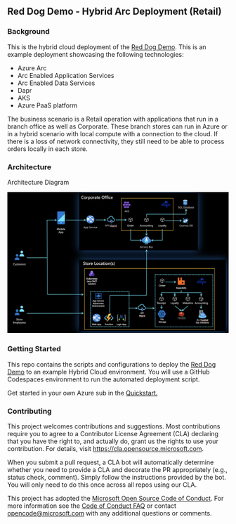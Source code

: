## Red Dog Demo - Hybrid Arc Deployment (Retail)

### Background

This is the hybrid cloud deployment of the [Red Dog Demo](https://github.com/Azure/reddog-code). This is an example deployment showcasing the following technologies:

* Azure Arc
* Arc Enabled Application Services
* Arc Enabled Data Services
* Dapr
* AKS
* Azure PaaS platform

The business scenario is a Retail operation with applications that run in a branch office as well as Corporate. These branch stores can run in Azure or in a hybrid scenario with local compute with a connection to the cloud. If there is a loss of network connectivity, they still need to be able to process orders locally in each store. 

### Architecture

Architecture Diagram

![Architecture diagram](assets/architecture.png)

### Getting Started

This repo contains the scripts and configurations to deploy the [Red Dog Demo](https://github.com/Azure/reddog-code) to an example Hybrid Cloud environment. You will use a GitHub Codespaces environment to run the automated deployment script. 

Get started in your own Azure sub in the [Quickstart.](docs/quickstart.md)

### Contributing

This project welcomes contributions and suggestions.  Most contributions require you to agree to a
Contributor License Agreement (CLA) declaring that you have the right to, and actually do, grant us
the rights to use your contribution. For details, visit https://cla.opensource.microsoft.com.

When you submit a pull request, a CLA bot will automatically determine whether you need to provide
a CLA and decorate the PR appropriately (e.g., status check, comment). Simply follow the instructions
provided by the bot. You will only need to do this once across all repos using our CLA.

This project has adopted the [Microsoft Open Source Code of Conduct](https://opensource.microsoft.com/codeofconduct/).
For more information see the [Code of Conduct FAQ](https://opensource.microsoft.com/codeofconduct/faq/) or
contact [opencode@microsoft.com](mailto:opencode@microsoft.com) with any additional questions or comments.
